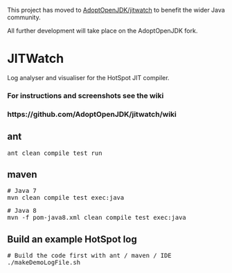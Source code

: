 This project has moved to <a href="https://github.com/AdoptOpenJDK/jitwatch">AdoptOpenJDK/jitwatch</a> to benefit the wider Java community.

All further development will take place on the AdoptOpenJDK fork.

JITWatch
========

Log analyser and visualiser for the HotSpot JIT compiler.

<h3>For instructions and screenshots see the wiki</h3>
<h3>https://github.com/AdoptOpenJDK/jitwatch/wiki</h3>

<h2>ant</h2>
<pre>ant clean compile test run</pre>

<h2>maven</h2>
<pre># Java 7
mvn clean compile test exec:java</pre>
<pre># Java 8
mvn -f pom-java8.xml clean compile test exec:java</pre>

<h2>Build an example HotSpot log</h2>
<pre># Build the code first with ant / maven / IDE
./makeDemoLogFile.sh</pre>
